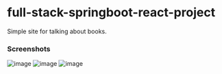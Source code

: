 # full-stack-springboot-react-project
Simple site for talking about books. 
### Screenshots

![image](https://user-images.githubusercontent.com/50626234/110436305-20ac2f80-80c5-11eb-92cb-d4fe59a43bea.png)
![image](https://user-images.githubusercontent.com/50626234/110436006-c1e6b600-80c4-11eb-9e4e-09133aa6e0a8.png)
![image](https://user-images.githubusercontent.com/50626234/110436108-ddea5780-80c4-11eb-8f52-2021a0f84b0e.png)
